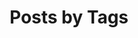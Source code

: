 ---
title: "Posts by Tags"
layout: tags
entries_layout: grid
permalink: /tags/
author_profile: true
---
